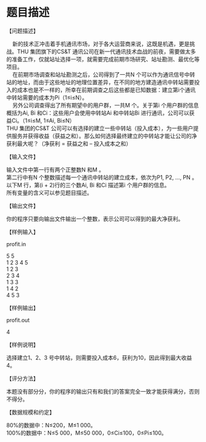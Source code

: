 # 题目描述


<p>
【问题描述】
</p>
<p>
    新的技术正冲击着手机通讯市场，对于各大运营商来说，这既是机遇，更是挑战。THU 集团旗下的CS&amp;T 通讯公司在新一代通讯技术血战的前夜，需要做太多的准备工作，仅就站址选择一项，就需要完成前期市场研究、站址勘测、最优化等项目。 <br/>
    在前期市场调查和站址勘测之后，公司得到了一共N 个可以作为通讯信号中转站的地址，而由于这些地址的地理位置差异，在不同的地方建造通讯中转站需要投入的成本也是不一样的，所幸在前期调查之后这些都是已知数据：建立第i个通讯中转站需要的成本为Pi（1≤i≤N）。 <br/>
    另外公司调查得出了所有期望中的用户群，一共M 个。关于第i 个用户群的信息概括为Ai, Bi 和Ci：这些用户会使用中转站Ai 和中转站Bi 进行通讯，公司可以获益Ci。（1≤i≤M, 1≤Ai, Bi≤N） <br/>
THU 集团的CS&amp;T 公司可以有选择的建立一些中转站（投入成本），为一些用户提供服务并获得收益（获益之和）。那么如何选择最终建立的中转站才能让公司的净获利最大呢？（净获利 = 获益之和 – 投入成本之和）
</p>
<p>
【输入文件】
</p>
<p>
输入文件中第一行有两个正整数N 和M 。 <br/>
第二行中有N 个整数描述每一个通讯中转站的建立成本，依次为P1, P2, …, PN 。 <br/>
以下M 行，第(i + 2)行的三个数Ai, Bi 和Ci 描述第i 个用户群的信息。 <br/>
所有变量的含义可以参见题目描述。
</p>
<p>
【输出文件】
</p>
<p>
你的程序只要向输出文件输出一个整数，表示公司可以得到的最大净获利。
</p>
<p>
【样例输入】
</p>
<p>
profit.in
</p>
<p>
5 5 <br/>
1 2 3 4 5 <br/>
1 2 3 <br/>
2 3 4 <br/>
1 3 3 <br/>
1 4 2 <br/>
4 5 3
</p>
<p>
【样例输出】
</p>
<p>
profit.out
</p>
<p>
4
</p>
<p>
【样例说明】
</p>
<p>
选择建立1、2、3 号中转站，则需要投入成本6，获利为10，因此得到最大收益4。
</p>
<p>
【评分方法】
</p>
<p>
本题没有部分分，你的程序的输出只有和我们的答案完全一致才能获得满分，否则不得分。
</p>
<p>
【数据规模和约定】
</p>
<p>
80%的数据中：N≤200，M≤1 000。 <br/>
100%的数据中：N≤5 000，M≤50 000，0≤Ci≤100，0≤Pi≤100。
</p>
